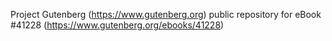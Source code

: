Project Gutenberg (https://www.gutenberg.org) public repository for eBook #41228 (https://www.gutenberg.org/ebooks/41228)
